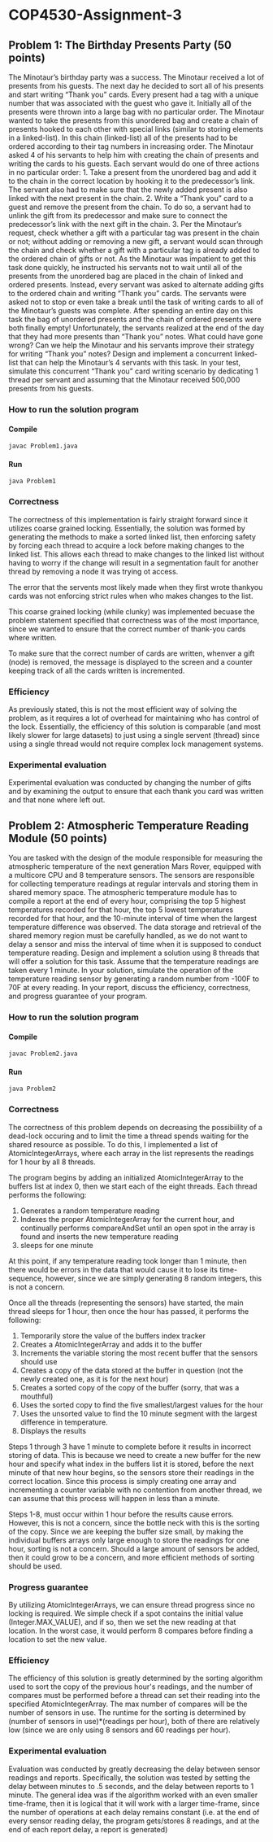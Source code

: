 # COP4530-Assignment-3


## Problem 1: The Birthday Presents Party (50 points)

The Minotaur’s birthday party was a success. The Minotaur received a lot of presents from his guests. The next day he decided to sort all of his presents and start writing “Thank you” cards. Every present had a tag with a unique number that was associated with the guest who gave it. Initially all of the presents were thrown into a large bag with no particular order. The Minotaur wanted to take the presents from this unordered bag and create a chain of presents hooked to each other with special links (similar to storing elements in a linked-list). In this chain (linked-list) all of the presents had to be ordered according to their tag numbers in increasing order. The Minotaur asked 4 of his servants to help him with creating the chain of presents and writing the cards to his guests. Each servant would do one of three actions in no particular order: 1. Take a present from the unordered bag and add it to the chain in the correct location by hooking it to the predecessor’s link. The servant also had to make sure that the newly added present is also linked with the next present in the chain. 2. Write a “Thank you” card to a guest and remove the present from the chain. To do so, a servant had to unlink the gift from its predecessor and make sure to connect the predecessor’s link with the next gift in the chain. 3. Per the Minotaur’s request, check whether a gift with a particular tag was present in the chain or not; without adding or removing a new gift, a servant would scan through the chain and check whether a gift with a particular tag is already added to the ordered chain of gifts or not. As the Minotaur was impatient to get this task done quickly, he instructed his servants not to wait until all of the presents from the unordered bag are placed in the chain of linked and ordered presents. Instead, every servant was asked to alternate adding gifts to the ordered chain and writing “Thank you” cards. The servants were asked not to stop or even take a break until the task of writing cards to all of the Minotaur’s guests was complete. After spending an entire day on this task the bag of unordered presents and the chain of ordered presents were both finally empty! Unfortunately, the servants realized at the end of the day that they had more presents than “Thank you” notes. What could have gone wrong? Can we help the Minotaur and his servants improve their strategy for writing “Thank you” notes? Design and implement a concurrent linked-list that can help the Minotaur’s 4 servants with this task. In your test, simulate this concurrent “Thank you” card writing scenario by dedicating 1 thread per servant and assuming that the Minotaur received 500,000 presents from his guests.

### How to run the solution program

#### Compile
``` javac Problem1.java ```
#### Run
``` java Problem1 ```


### Correctness

The correctness of this implementation is fairly straight forward since it utilizes coarse grained locking. Essentially, the solution was formed by generating the methods to make a sorted linked list, then enforcing safety by forcing each thread to acquire a lock before making changes to the linked list. This allows each thread to make changes to the linked list without having to worry if the change will result in a segmentation fault for another thread by removing a node it was trying ot access. 

The error that the servents most likely made when they first wrote thankyou cards was not enforcing strict rules when who makes changes to the list.

This coarse grained locking (while clunky) was implemented becuase the problem statement specified that correctness was of the most importance, since we wanted to ensure that the correct number of thank-you cards where written.

To make sure that the correct number of cards are written, whenver a gift (node) is removed, the message is displayed to the screen and a counter keeping track of all the cards written is incremented. 


### Efficiency

As previously stated, this is not the most efficient way of solving the problem, as it requires a lot of overhead for maintaining who has control of the lock. Essentially, the efficiency of this solution is comparable (and most likely slower for large datasets) to just using a single servent (thread) since using a single thread would not require complex lock management systems. 


### Experimental evaluation

Experimental evaluation was conducted by changing the number of gifts and by examining the output to ensure that each thank you card was written and that none where left out. 



## Problem 2: Atmospheric Temperature Reading Module (50 points)

You are tasked with the design of the module responsible for measuring the atmospheric temperature of the next generation Mars Rover, equipped with a multicore CPU and 8 temperature sensors. The sensors are responsible for collecting temperature readings at regular intervals and storing them in shared memory space. The atmospheric temperature module has to compile a report at the end of every hour, comprising the top 5 highest temperatures recorded for that hour, the top 5 lowest temperatures recorded for that hour, and the 10-minute interval of time when the largest temperature difference was observed. The data storage and retrieval of the shared memory region must be carefully handled, as we do not want to delay a sensor and miss the interval of time when it is supposed to conduct temperature reading. Design and implement a solution using 8 threads that will offer a solution for this task. Assume that the temperature readings are taken every 1 minute. In your solution, simulate the operation of the temperature reading sensor by generating a random number from -100F to 70F at every reading. In your report, discuss the efficiency, correctness, and progress guarantee of your program.


### How to run the solution program

#### Compile
``` javac Problem2.java ```
#### Run
``` java Problem2 ```

### Correctness

The correctness of this problem depends on decreasing the possibiility of a dead-lock occuring and to limit the time a thread spends waiting for the shared resource as possible. To do this, I implemented a list of AtomicIntegerArrays, where each array in the list represents the readings for 1 hour by all 8 threads. 

The program begins by adding an initialized AtomicIntegerArray to the buffers list at index 0, then we start each of the eight threads. Each thread performs the following:

1. Generates a random temperature reading
2. Indexes the proper AtomicIntegerArray for the current hour, and continually performs compareAndSet until an open spot in the array is found and inserts the new temperature reading
3. sleeps for one minute

At this point, if any temperature reading took longer than 1 minute, then there would be errors in the data that would cause it to lose its time-sequence, however, since we are simply generating 8 random integers, this is not a concern.

Once all the threads (representing the sensors) have started, the main thread sleeps for 1 hour, then once the hour has passed, it performs the following:

1. Temporarily store the value of the buffers index tracker
2. Creates a AtomicIntegerArray and adds it to the buffer
3. Increments the variable storing the most recent buffer that the sensors should use
4. Creates a copy of the data stored at the buffer in question (not the newly created one, as it is for the next hour)
5. Creates a sorted copy of the copy of the buffer (sorry, that was a mouthful)
6. Uses the sorted copy to find the five smallest/largest values for the hour
7. Uses the unsorted value to find the 10 minute segment with the largest difference in temperature. 
8. Displays the results 

Steps 1 through 3 have 1 minute to complete before it results in incorrect storing of data. This is because we need to create a new buffer for the new hour and specify what index in the buffers list it is stored, before the next minute of that new hour begins, so the sensors store their readings in the correct location. Since this process is simply creating one array and incrementing a counter variable with no contention from another thread, we can assume that this process will happen in less than a minute. 

Steps 1-8, must occur within 1 hour before the results cause errors. However, this is not a concern, since the bottle neck with this is the sorting of the copy. Since we are keeping the buffer size small, by making the individual buffers arrays only large enough to store the readings for one hour, sorting is not a concern. Should a large amount of sensors be added, then it could grow to be a concern, and more efficient methods of sorting should be used. 

### Progress guarantee 
By utilizing AtomicIntegerArrays, we can ensure thread progress since no locking is required. We simple check if a spot contains the initial value (Integer.MAX_VALUE), and if so, then we set the new reading at that location. In the worst case, it would perform 8 compares before finding a location to set the new value. 


### Efficiency
The efficiency of this solution is greatly determined by the sorting algorithm used to sort the copy of the previous hour's readings, and the number of compares must be performed before a thread can set their reading into the specified AtomicIntegerArray. The max number of compares will be the number of sensors in use. The runtime for the sorting is determined by (number of sensors in use)*(readings per hour), both of there are relatively low (since we are only using 8 sensors and 60 readings per hour). 

### Experimental evaluation
Evaluation was conducted by greatly decreasing the delay between sensor readings and reports. Specifically, the solution was tested by setting the delay between minutes to .5 seconds, and the delay between reports to 1 minute. The general idea was if the algorithm worked with an even smaller time-frame, then it is logical that it will work with a larger time-frame, since the number of operations at each delay remains constant (i.e. at the end of every sensor reading delay, the program gets/stores 8 readings, and at the end of each report delay, a report is generated)
